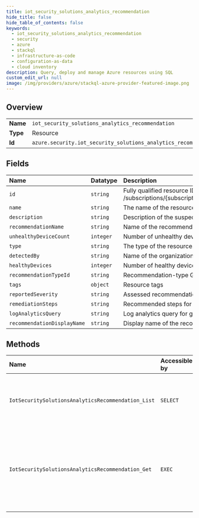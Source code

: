 ```yaml
---
title: iot_security_solutions_analytics_recommendation
hide_title: false
hide_table_of_contents: false
keywords:
  - iot_security_solutions_analytics_recommendation
  - security
  - azure    
  - stackql
  - infrastructure-as-code
  - configuration-as-data
  - cloud inventory
description: Query, deploy and manage Azure resources using SQL
custom_edit_url: null
image: /img/providers/azure/stackql-azure-provider-featured-image.png
---
```

  
    

## Overview
<table><tbody>
<tr><td><b>Name</b></td><td><code>iot_security_solutions_analytics_recommendation</code></td></tr>
<tr><td><b>Type</b></td><td>Resource</td></tr>
<tr><td><b>Id</b></td><td><code>azure.security.iot_security_solutions_analytics_recommendation</code></td></tr>
</tbody></table>

## Fields
| Name | Datatype | Description |
|:-----|:---------|:------------|
| `id` | `string` | Fully qualified resource ID for the resource. Ex - /subscriptions/{subscriptionId}/resourceGroups/{resourceGroupName}/providers/{resourceProviderNamespace}/{resourceType}/{resourceName} |
| `name` | `string` | The name of the resource |
| `description` | `string` | Description of the suspected vulnerability and meaning. |
| `recommendationName` | `string` | Name of the recommendation. |
| `unhealthyDeviceCount` | `integer` | Number of unhealthy devices within the IoT Security solution. |
| `type` | `string` | The type of the resource. E.g. "Microsoft.Compute/virtualMachines" or "Microsoft.Storage/storageAccounts" |
| `detectedBy` | `string` | Name of the organization that made the recommendation. |
| `healthyDevices` | `integer` | Number of healthy devices within the IoT Security solution. |
| `recommendationTypeId` | `string` | Recommendation-type GUID. |
| `tags` | `object` | Resource tags |
| `reportedSeverity` | `string` | Assessed recommendation severity. |
| `remediationSteps` | `string` | Recommended steps for remediation |
| `logAnalyticsQuery` | `string` | Log analytics query for getting the list of affected devices/alerts. |
| `recommendationDisplayName` | `string` | Display name of the recommendation type. |
## Methods
| Name | Accessible by | Required Params | Description |
|:-----|:--------------|:----------------|:------------|
| `IotSecuritySolutionsAnalyticsRecommendation_List` | `SELECT` | `api-version, resourceGroupName, solutionName, subscriptionId` | Use this method to get the list of aggregated security analytics recommendations of yours IoT Security solution. |
| `IotSecuritySolutionsAnalyticsRecommendation_Get` | `EXEC` | `aggregatedRecommendationName, api-version, resourceGroupName, solutionName, subscriptionId` | Use this method to get the aggregated security analytics recommendation of yours IoT Security solution. This aggregation is performed by recommendation name. |
